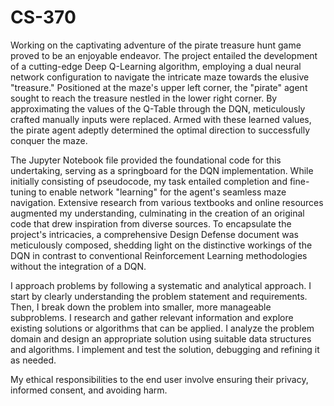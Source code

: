# CS-370

Working on the captivating adventure of the pirate treasure hunt game proved to be an enjoyable endeavor. The project entailed the development of a cutting-edge Deep Q-Learning algorithm, employing a dual neural network configuration to navigate the intricate maze towards the elusive "treasure." Positioned at the maze's upper left corner, the "pirate" agent sought to reach the treasure nestled in the lower right corner. By approximating the values of the Q-Table through the DQN, meticulously crafted manually inputs were replaced. Armed with these learned values, the pirate agent adeptly determined the optimal direction to successfully conquer the maze.

The Jupyter Notebook file provided the foundational code for this undertaking, serving as a springboard for the DQN implementation. While initially consisting of pseudocode, my task entailed completion and fine-tuning to enable network "learning" for the agent's seamless maze navigation. Extensive research from various textbooks and online resources augmented my understanding, culminating in the creation of an original code that drew inspiration from diverse sources. To encapsulate the project's intricacies, a comprehensive Design Defense document was meticulously composed, shedding light on the distinctive workings of the DQN in contrast to conventional Reinforcement Learning methodologies without the integration of a DQN.


I approach problems by following a systematic and analytical approach. I start by clearly understanding the problem statement and requirements. Then, I break down the problem into smaller, more manageable subproblems. I research and gather relevant information and explore existing solutions or algorithms that can be applied. I analyze the problem domain and design an appropriate solution using suitable data structures and algorithms. I implement and test the solution, debugging and refining it as needed. 

My ethical responsibilities to the end user involve ensuring their privacy, informed consent, and avoiding harm.
